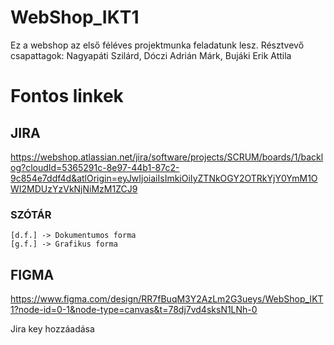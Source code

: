 # WebShop_IKT1
Ez a webshop az első féléves projektmunka feladatunk lesz. Résztvevő csapattagok: Nagyapáti Szilárd, Dóczi Adrián Márk, Bujáki Erik Attila

# Fontos linkek

## JIRA 

https://webshop.atlassian.net/jira/software/projects/SCRUM/boards/1/backlog?cloudId=5365291c-8e97-44b1-87c2-9c854e7ddf4d&atlOrigin=eyJwIjoiaiIsImkiOiIyZTNkOGY2OTRkYjY0YmM1OWI2MDUzYzVkNjNiMzM1ZCJ9

### SZÓTÁR

    [d.f.] -> Dokumentumos forma
    [g.f.] -> Grafikus forma 

## FIGMA

https://www.figma.com/design/RR7fBuqM3Y2AzLm2G3ueys/WebShop_IKT1?node-id=0-1&node-type=canvas&t=78dj7vd4sksN1LNh-0

Jira key hozzáadása